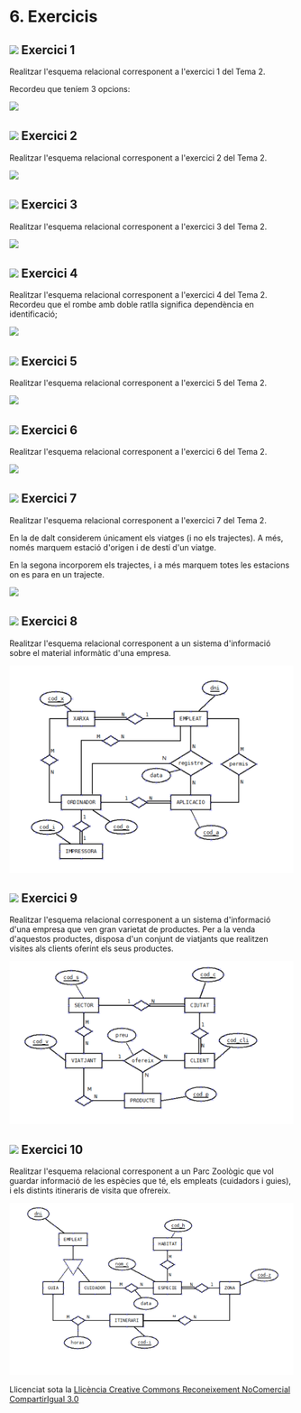# 6\. Exercicis



## ![](icon_activity.gif) Exercici 1

Realitzar l'esquema relacional corresponent a l'exercici 1 del Tema 2.

Recordeu que teníem 3 opcions:

![](T2Act1_3sol.png)


## ![](icon_activity.gif) Exercici 2

Realitzar l'esquema relacional corresponent a l'exercici 2 del Tema 2.

![](T2Ex2.jpeg)


## ![](icon_activity.gif) Exercici 3

Realitzar l'esquema relacional corresponent a l'exercici 3 del Tema 2.



![](T2Ex3.jpeg)


## ![](icon_activity.gif) Exercici 4

Realitzar l'esquema relacional corresponent a l'exercici 4 del Tema 2.
Recordeu que el rombe amb doble ratlla significa dependència en identificació;



![](T2Ex4.jpeg)


## ![](icon_activity.gif) Exercici 5

Realitzar l'esquema relacional corresponent a l'exercici 5 del Tema 2.



![](T2Ex5.jpeg)


## ![](icon_activity.gif) Exercici 6

Realitzar l'esquema relacional corresponent a l'exercici 6 del Tema 2.



![](T2Ex6.jpeg)


## ![](icon_activity.gif) Exercici 7

Realitzar l'esquema relacional corresponent a l'exercici 7 del Tema 2.

En la de dalt considerem únicament els viatges (i no els trajectes). A més,
només marquem estació d'origen i de destí d'un viatge.

En la segona incorporem els trajectes, i a més marquem totes les estacions on
es para en un trajecte.

![](T2Act7.jpeg)


## ![](icon_activity.gif) Exercici 8

Realitzar l'esquema relacional corresponent a un  sistema d'informació sobre el material informàtic d'una empresa.

![](T2Ex8.png)

<!--
Es desitja mantenir informació sobre el material informàtic d'una empresa.

  * L'empresa té unes quantes xarxes, interconnectades algunes d'elles.
  * La major part dels ordinadors estan connectats en xarxa, encara que uns altres no ho estan. També existeixen ordinadors que estan connectats a més de una xarxa (són ponts).
  * Cada ordinador pot ser utilitzat por un o més d'un empleat. Un empleat pot tenir permís per a utilitzar un o més d'un ordinador.
  * Una xarxa (o segment) és responsabilitat d'un únic empleat que la gestiona. Aquest empleat pot tenir sota la seua responsabilitat més d'una xarxa.
  * Cada ordinador pot tenir connectada com a màxim una impressora. No es contemplen les impressores de xarxa. Sempre estaran connectades pel port paral·lel a un ordinador.
  * Les aplicacions de l'empresa estan emmagatzemades en els ordinadors i no estan duplicades (una aplicació està en un únic ordinador). Els empleats que tenen accés a aquest ordinador tindran, per tant, accés també a les aplicacions que l'ordinador conté. A més tindran accés a unes altres aplicacions a través de la xarxa. Cada aplicació té assignats permisos per als usuaris que poden accedir a través de la xarxa.

  
Es vol que el sistema d'informació siga capaç de respondre a consultes com:

Per a una xarxa:

  * Empleat responsable de la mateixa.
  * Ordinadors que la componen.
  * Impressores en la xarxa.
  * Aplicacions dins de la xarxa.

Per a un ordinador:

  * Xarxes a les quals està connectat.
  * Impressora connectada (si en té).
  * Aplicacions que conté.
  * Empleats que poden utilitzar-lo.
  * Saber si és pont o no.

Per a un empleat:

  * Ordinadors que pot utilitzar.
  * Aplicacions a les quals té accés.

Per a una aplicació:

  * Per motius de seguretat es vol conèixer, per cada accés a ella, l'empleat que va accedir, la data i l'ordinador des del qual es va accedir.
  * En quin ordinador està guardada.
  * Empleats que poden accedir.

![](T3_6_1.png)

_**Nota**_

Observeu com per una banda heu de guardar els permisos dels empleats sobre les
aplicacions, i per una altra els accessos reals fets pels empleats a les
aplicacions, i en aquest cas hem de saber des de quin ordinador i la data
-->

## ![](icon_activity.gif) Exercici 9

Realitzar l'esquema relacional corresponent a un sistema
d'informació d'una empresa que ven gran varietat de productes. Per a la venda
d'aquestos productes, disposa d'un conjunt de viatjants que realitzen visites
als clients oferint els seus productes.

![](T2Ex9.png)

<!--
Dissenyar el diagrama E-R, i traduir-lo després al relacional, d'un sistema
d'informació d'una empresa que ven gran varietat de productes. Per a la venda
d'aquestos productes, disposa d'un conjunt de viatjants que realitzen visites
als clients oferint els seus productes.

La zona geogràfica d'influència de l'empresa està dividida en sectors no
solapats que comprenen unes quantes ciutats. Un viatjant té assignats alguns
d'aquestos sectors. Açò no significa que tinga assignats els sectors en
exclusivitat; més d'un viatjant pot tenir assignat el mateix sector.

A un determinat client li poden oferir productes distints viatjants de
l'empresa, però mai el mateix producte.

Un producte pot ser ofert per distints viatjants, però sempre a clients
distints. Un viatjant no ofereix tots els productes (només alguns). A un
client sempre li ofereix un producte el mateix viatjant.

Un producte és ofert per un viatjant a clients distints a preus distints.

El sistema d'informació ha de ser capaç de respondre a consultes com:

  * Quins clients hi ha en un sector.
  * Quins clients hi ha en una ciutat.
  * Quins productes son oferts a un client i a quin preu.
  * Quins clients té assignat cada viatjant.
  * Quins productes s'ofereixen en un determinat sector.
  * Quines ciutats té assignades un viatjant (per estar dins dels seus sectors).
  * Quines ciutats realment visita un viatjant (per tenir en elles clients als quals els ofereix algun producte).

![](T3_6_2.png)

-->

## ![](icon_activity.gif) Exercici 10

Realitzar l'esquema relacional corresponent a un Parc Zoològic que vol guardar informació de les espècies que té, els empleats (cuidadors i guies), i els distints itineraris de visita que ofrereix.


![](T2Ex10.png)

<!--
Fer l'esquema E/R i posteriorment passar-lo a relacional corresponent a un
Parc Zoològic que vol guardar informació de les espècies que té, els empleats
(cuidadors i guies), i els distints itineraris de visita que ofrereix.

La informació està estructurada de la següent manera:

  * Especies: de les espècies ens interessa saber el nom, el nom científic i una descripció general. S'ha de tenir en compte que una espècie pot viure en diferents hàbitats naturals i que un hàbitat pot ser ocupat per diferents espècies. Per una altra banda, les espècies estan en distintes zones del parc de manera que cada espècie està en una zona i en una zona hi ha unes quantes espècies. 

  * Hàbitats: els diferents hàbitats naturals venen definits pel nom, el clima i el tipus de vegetació predominants. 

  * Zones: les zones del parc en les quals estan les distintes espècies venen definides pel nom i l'extensió que ocupen. 

  * Itineraris: els itineraris discorren per distintes zones del parc. La informació d'interès per als itineraris és: códi d'itinerari, durada del recorregut, llargària de l'itinerari, el màxim número de visitants autoritzat i el número de distintes espècies que visita (que han de ser totes les de les zones que recorre). Un itinerari recorre distintes zones del parc i una zona pot ser recorreguda per diferents itineraris. 

  * Empleats: de tots els empleats voldrem saber el nom, dni, adreça, telèfon i data que van començar a treballar al zoo. Els empleats poden ser de dos tipus: guies i cuidadors. 

    * Guies: Interessa saber quins guies porten cada itinerari, tenint en compte que un guia pot dur uns quants itineraris i que un itinerari pot ser assignat a més d'un guia en diferents hores. Aquestes hores són una dada d'interès. 

    * Cuidadors: s'encarreguen de cuidar les diferents espècies. Un cuidador pot encarregar-se d'unes quantes espècies i una espècie pot ser atesa per uns quants cuidadores. Ens interessa la data en la qual un cuidador es fa càrrec d'una espècie. 
-->

Llicenciat sota la  [Llicència Creative Commons Reconeixement NoComercial
CompartirIgual 3.0](http://creativecommons.org/licenses/by-nc-sa/3.0/)

